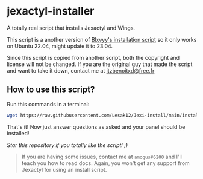 # jexactyl-installer

A totally real script that installs Jexactyl and Wings.

This script is a another version of [Blxvyy's installation script](https://github.com/Blxvyy/Jexactyl-Installation-Script) so it only works on Ubuntu 22.04, might update it to 23.04.

Since this script is copied from another script, both the copyright and license will not be changed. If you are the original guy that made the script and want to take it down, contact me at itzbenoitxd@free.fr

## How to use this script?
Run this commands in a terminal:
```bash
wget https://raw.githubusercontent.com/Lesak12/Jexi-install/main/install.sh && bash install.sh
```
That's it! Now just answer questions as asked and your panel should be installed!

_Star this repository if you totally like the script! ;)_

> If you are having some issues, contact me at `amogus#6200` and I'll teach you how to read docs. Again, you won't get any support from Jexactyl for using an install script.
